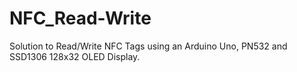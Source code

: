# NFC_Read-Write
Solution to Read/Write NFC Tags using an Arduino Uno, PN532 and SSD1306 128x32 OLED Display.
